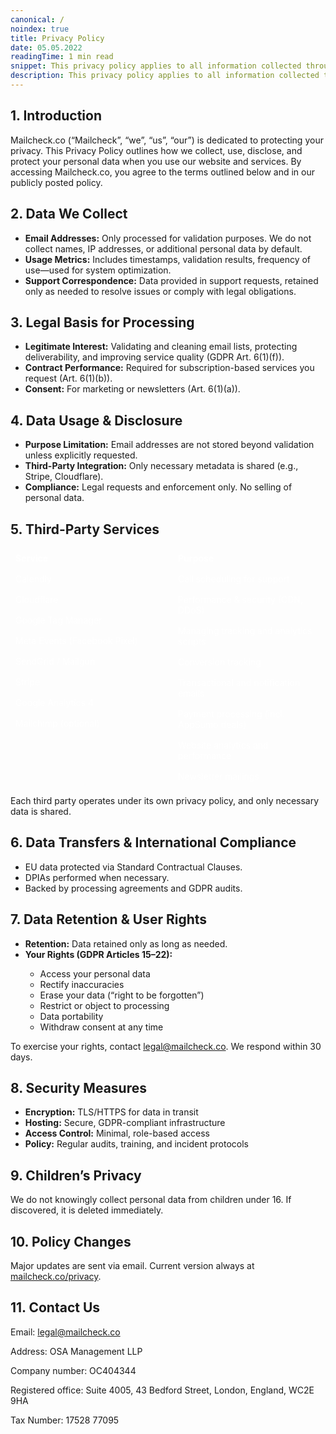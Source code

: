 ```yaml
---
canonical: /
noindex: true
title: Privacy Policy
date: 05.05.2022
readingTime: 1 min read
snippet: This privacy policy applies to all information collected through our website (such as mailcheck.co).
description: This privacy policy applies to all information collected through our website (such as mailcheck.co).
---
```


  <div class="section">
    <h2>1. Introduction</h2>
    <p>Mailcheck.co (“Mailcheck”, “we”, “us”, “our”) is dedicated to protecting your privacy. This Privacy Policy outlines how we collect, use, disclose, and protect your personal data when you use our website and services. By accessing Mailcheck.co, you agree to the terms outlined below and in our publicly posted policy.</p>
  </div>

  <div class="section">
    <h2>2. Data We Collect</h2>
    <ul>
      <li><strong>Email Addresses:</strong> Only processed for validation purposes. We do not collect names, IP addresses, or additional personal data by default.</li>
      <li><strong>Usage Metrics:</strong> Includes timestamps, validation results, frequency of use—used for system optimization.</li>
      <li><strong>Support Correspondence:</strong> Data provided in support requests, retained only as needed to resolve issues or comply with legal obligations.</li>
    </ul>
  </div>

  <div class="section">
    <h2>3. Legal Basis for Processing</h2>
    <ul>
      <li><strong>Legitimate Interest:</strong> Validating and cleaning email lists, protecting deliverability, and improving service quality (GDPR Art. 6(1)(f)).</li>
      <li><strong>Contract Performance:</strong> Required for subscription-based services you request (Art. 6(1)(b)).</li>
      <li><strong>Consent:</strong> For marketing or newsletters (Art. 6(1)(a)).</li>
    </ul>
  </div>

  <div class="section">
    <h2>4. Data Usage & Disclosure</h2>
    <ul>
      <li><strong>Purpose Limitation:</strong> Email addresses are not stored beyond validation unless explicitly requested.</li>
      <li><strong>Third-Party Integration:</strong> Only necessary metadata is shared (e.g., Stripe, Cloudflare).</li>
      <li><strong>Compliance:</strong> Legal requests and enforcement only. No selling of personal data.</li>
    </ul>
  </div>

  <div class="section">
  <h2>5. Third-Party Services</h2>
  <div class="services-grid">
    <div>
    <div class="header service">Service</div>
    <div class="service"> Calendly </div>
    <div class="service">Cloudflare</div>
    <div class="service">Google Tag Manager</div>
    <div class="service">Meta Events (Facebook Pixel)</div>
    <div class="service">SendGrid / Mailgun</div>
    <div class="service">Stripe</div>
    <div class="service">Google Analytics 4</div>
    <div class="service">Mailchimp (optional)</div>
    </div>
    <div>
    <div class="header purpose">Purpose</div>
    <div class="purpose">Call scheduling for support</div>
    <div class="purpose">Performance & security (CDN, DDoS)</div>
    <div class="purpose">Managing tracking and analytics scripts</div>
    <div class="purpose">Conversion tracking</div>
    <div class="purpose">Transactional and notification emails</div>
    <div class="purpose">Payment processing (incl. AppSumo deals)</div>
    <div class="purpose">Website analytics and performance</div>
    <div class="purpose">Newsletter mailings</div>
    </div>
  </div>

  <p>Each third party operates under its own privacy policy, and only necessary data is shared.</p>
</div>

  <div class="section">
    <h2>6. Data Transfers & International Compliance</h2>
    <ul>
      <li>EU data protected via Standard Contractual Clauses.</li>
      <li>DPIAs performed when necessary.</li>
      <li>Backed by processing agreements and GDPR audits.</li>
    </ul>
  </div>

  <div class="section">
    <h2>7. Data Retention & User Rights</h2>
    <ul>
    <li><strong>Retention:</strong> Data retained only as long as needed.</li>
    <li><strong>Your Rights (GDPR Articles 15–22):</strong></li>
    <ul>
      <li>Access your personal data</li>
      <li>Rectify inaccuracies</li>
      <li>Erase your data (“right to be forgotten”)</li>
      <li>Restrict or object to processing</li>
      <li>Data portability</li>
      <li>Withdraw consent at any time</li>
    </ul>
    </ul>
    <p>To exercise your rights, contact <a href="mailto:legal@mailcheck.co">legal@mailcheck.co</a>. We respond within 30 days.</p>
  </div>

  <div class="section">
    <h2>8. Security Measures</h2>
    <ul>
      <li><strong>Encryption:</strong> TLS/HTTPS for data in transit</li>
      <li><strong>Hosting:</strong> Secure, GDPR-compliant infrastructure</li>
      <li><strong>Access Control:</strong> Minimal, role-based access</li>
      <li><strong>Policy:</strong> Regular audits, training, and incident protocols</li>
    </ul>
  </div>

  <div class="section">
    <h2>9. Children’s Privacy</h2>
    <p>We do not knowingly collect personal data from children under 16. If discovered, it is deleted immediately.</p>
  </div>

  <div class="section">
    <h2>10. Policy Changes</h2>
    <p>Major updates are sent via email. Current version always at <a href="https://mailcheck.co/privacy">mailcheck.co/privacy</a>.</p>
  </div>

  <div class="section">
    <h2>11. Contact Us</h2>
    <p>Email: <a href="mailto:legal@mailcheck.co">legal@mailcheck.co</a></p>
    <p>Address: OSA Management LLP</p>
    <p>Company number: OC404344</p>
    <p>Registered office: Suite 4005, 43 Bedford Street, London, England, WC2E 9HA</p>
    <p>Tax Number: 17528 77095</p>
  </div>
<style> 
    .services-grid {
        display: grid;
        grid-template-columns: 1fr 1fr;
        gap: 8px 16px;
        align-items: start;
        margin-top: 10px;
        color: #ffffff;
    }
    .services-grid .header {
        font-weight: bold;
        padding: 8px;
    }
    .services-grid .service,
    .services-grid .purpose {
        padding: 8px;
    }

</style>
